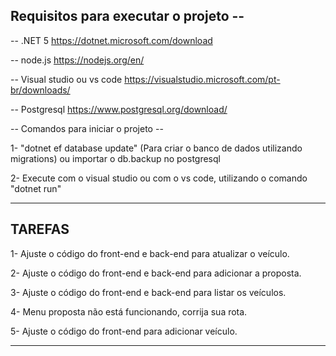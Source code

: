 ## Requisitos para executar o projeto --

-- .NET 5
https://dotnet.microsoft.com/download

-- node.js
https://nodejs.org/en/

-- Visual studio ou vs code
https://visualstudio.microsoft.com/pt-br/downloads/

-- Postgresql
https://www.postgresql.org/download/


-- Comandos para iniciar o projeto --

1- "dotnet ef database update" (Para criar o banco de dados utilizando migrations) ou importar o db.backup no postgresql

2- Execute com o visual studio ou com o vs code, utilizando o comando "dotnet run"

-----------------------------------------------------------------------------------------

## TAREFAS

1- Ajuste o código do front-end e back-end para atualizar o veículo.

2- Ajuste o código do front-end e back-end para adicionar a proposta.

3- Ajuste o código do front-end e back-end para listar os veículos.

4- Menu proposta não está funcionando, corrija sua rota.

5- Ajuste o código do front-end para adicionar veículo.

------------------------------------------------------------------------------------------

